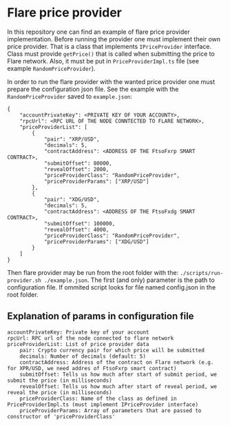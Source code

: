 Flare price provider
====================

In this repository one can find an example of flare price provider implementation. Before running the provider one must implement their own price provider. That is a class that implements `IPriceProvider` interface. Class must provide `getPrice()` that is called when submitting the price to Flare network. Also, it must be put in `PriceProviderImpl.ts` file (see example `RandomPriceProvider`).

In order to run the flare provider with the wanted price provider one must prepare the configuration json file. See the example with the `RandomPriceProvider` saved to `example.json`:

```
{
    "accountPrivateKey": <PRIVATE KEY OF YOUR ACCOUNTY>,
    "rpcUrl": <RPC URL OF THE NODE CONNTECTED TO FLARE NETWORK>,
    "priceProviderList": [
        {
            "pair": "XRP/USD",
            "decimals": 5,
            "contractAddress": <ADDRESS OF THE FtsoFxrp SMART CONTRACT>,
            "submitOffset": 80000,
            "revealOffset": 2000,
            "priceProviderClass": "RandomPriceProvider",
            "priceProviderParams": ["XRP/USD"]
        },
        {
            "pair": "XDG/USD",
            "decimals": 5,
            "contractAddress": <ADDRESS OF THE FtsoFxdg SMART CONTRACT>,
            "submitOffset": 100000,
            "revealOffset": 4000,
            "priceProviderClass": "RandomPriceProvider",
            "priceProviderParams": ["XDG/USD"]
        }
    ]
}
```

Then flare provider may be run from the root folder with the: `./scripts/run-provider.sh ./example.json`. The first (and only) parameter is the path to configuration file. If ommited script looks for file named config.json in the root folder.

Explanation of params in configuration file
-------------------------------------------

```
accountPrivateKey: Private key of your account
rpcUrl: RPC url of the node connected to flare network
priceProviderList: List of price provider data
    pair: Crypto currency pair for which price will be submitted
    decimals: Number of decimals (default: 5)
    contractAddress: Address of the contract on Flare network (e.g. for XPR/USD, we need addres of FtsoFxrp smart contract)
    submitOffset: Tells us how much after start of submit period, we submit the price (in milliseconds)
    revealOffset: Tells us how much after start of reveal period, we reveal the price (in milliseconds)
    priceProviderClass: Name of the class as defined in PriceProviderImpl.ts (must implement IPriceProvider interface)
    priceProviderParams: Array of parameters that are passed to constructor of 'priceProviderClass'
```
